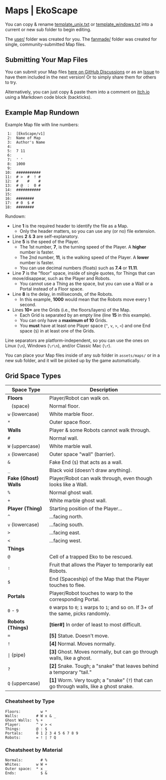 # Maps | EkoScape #

You can copy & rename [template_unix.txt](template_unix.txt) or [template_windows.txt](template_windows.txt) into a current or new sub folder to begin editing.

The [user/](user/) folder was created for you. The [fanmade/](fanmade/) folder was created for single, community-submitted Map files.

## Submitting Your Map Files ##

You can submit your Map files [here on GitHub Discussions](https://github.com/esotericpig/EkoScape/discussions/1) or as an [Issue](https://github.com/esotericpig/EkoScape/issues) to have them included in the next version! Or to simply share them for others to try.

Alternatively, you can just copy & paste them into a comment on [itch.io](https://esotericpig.itch.io/ekoscape) using a Markdown code block (backticks).

## Example Map Rundown ##

Example Map file with line numbers:

```
 1:  [EkoScape/v1]
 2:  Name of Map
 3:  Author's Name
 4:
 5:  7 11
 6:
 7:  ' '
 8:  1000
 9:
10:  ###########
11:  # >  #  ! #
12:  #    #    #
13:  # @  :  0 #
14:  ###########
15:
16:  ########
17:  # 0  $ #
18:  ########
```

Rundown:
- Line **1** is the required header to identify the file as a Map.
  - Only the header matters, so you can use any (or no) file extension.
- Lines **2** & **3** are self-explanatory.
- Line **5** is the speed of the Player.
  - The 1st number, **7**, is the turning speed of the Player. A **higher** number is faster.
  - The 2nd number, **11**, is the walking speed of the Player. A **lower** number is faster.
  - You can use decimal numbers (floats) such as **7.4** or **11.11**.
- Line **7** is the "floor" space, inside of single quotes, for Things that can move/disappear, such as the Player and Robots.
  - You cannot use a Thing as the space, but you can use a Wall or a Portal instead of a Floor space.
- Line **8** is the delay, in milliseconds, of the Robots.
  - In this example, **1000** would mean that the Robots move every 1 second.
- Lines **10+** are the Grids (i.e., the floors/layers) of the Map.
  - Each Grid is separated by an empty line (line **15** in this example).
  - You can only have a **maximum of 10** Grids.
  - You **must** have at least one Player space (`^`, `v`, `>`, `<`) and one End space (`$`) in at least one of the Grids.

Line separators are platform-independent, so you can use the ones on Linux (`\n`), Windows (`\r\n`), and/or Classic Mac (`\r`).

You can place your Map files inside of any sub folder in `assets/maps/` or in a new sub folder, and it will be picked up by the game automatically.

## Grid Space Types ##

| Space Type             | Description                                                                              |
|------------------------|------------------------------------------------------------------------------------------|
| **Floors**             | Player/Robot can walk on.                                                                |
| ` ` (space)            | Normal floor.                                                                            |
| `w` (lowercase)        | White marble floor.                                                                      |
| `*`                    | Outer space floor.                                                                       |
| **Walls**              | Player & some Robots cannot walk through.                                                |
| `#`                    | Normal wall.                                                                             |
| `W` (uppercase)        | White marble wall.                                                                       |
| `x` (lowercase)        | Outer space "wall" (barrier).                                                            |
| `&`                    | Fake End (`$`) that acts as a wall.                                                      |
| `_`                    | Black void (doesn't draw anything).                                                      |
| **Fake (Ghost) Walls** | Player/Robot can walk through, even though looks like a Wall.                            |
| `%`                    | Normal ghost wall.                                                                       |
| `+`                    | White marble ghost wall.                                                                 |
| **Player (Thing)**     | Starting position of the Player...                                                       |
| `^`                    | ...facing north.                                                                         |
| `v` (lowercase)        | ...facing south.                                                                         |
| `>`                    | ...facing east.                                                                          |
| `<`                    | ...facing west.                                                                          |
| **Things**             |                                                                                          |
| `@`                    | Cell of a trapped Eko to be rescued.                                                     |
| `:`                    | Fruit that allows the Player to temporarily eat Robots.                                  |
| `$`                    | End (Spaceship) of the Map that the Player touches to flee.                              |
| **Portals**            | Player/Robot touches to warp to the corresponding Portal.                                |
| `0` - `9`              | `0` warps to `0`; `1` warps to `1`; and so on. If 3+ of the same, picks randomly.        |
| **Robots (Things)**    | **[tier#]** In order of least to most difficult.                                         |
| `=`                    | **[5]** Statue. Doesn't move.                                                            |
| `!`                    | **[4]** Normal. Moves normally.                                                          |
| `\|` (pipe)            | **[3]** Ghost. Moves normally, but can go through walls, like a ghost.                   |
| `?`                    | **[2]** Snake. Tough; a "snake" that leaves behind a temporary "tail."                   |
| `Q` (uppercase)        | **[1]** Worm. Very tough; a "snake" (`?`) that can go through walls, like a ghost snake. |

### Cheatsheet by Type ###

```
Floors:         w *
Walls:        # W x & _
Ghost Walls:  % +
Player:       ^ v > <
Things:       @ : $
Portals:      0 1 2 3 4 5 6 7 8 9
Robots:       = ! | ? Q
```

### Cheatsheet by Material ###

```
Normals:        # %
Whites:       w W +
Outer space:  * x _
Ends:           $ &
```
